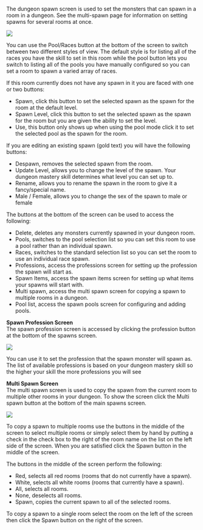 ---
---
The dungeon spawn screen is used to set the monsters that can spawn in a room in a dungeon. See the multi-spawn page for information on setting spawns for several rooms at once.

[![](https://lohcdn.com/images/t_dungeonspawns.jpg)](https://lohcdn.com/images/dungeonspawns.jpg)

You can use the Pool/Races button at the bottom of the screen to switch between two different styles of view. The default style is for listing all of the races you have the skill to set in this room while the pool button lets you switch to listing all of the pools you have manually configured so you can set a room to spawn a varied array of races.

If this room currently does not have any spawn in it you are faced with one or two buttons:

*   Spawn, click this button to set the selected spawn as the spawn for the room at the default level.
*   Spawn Level, click this button to set the selected spawn as the spawn for the room but you are given the ability to set the level.
*   Use, this button only shows up when using the pool mode click it to set the selected pool as the spawn for the room.

If you are editing an existing spawn (gold text) you will have the following buttons:

*   Despawn, removes the selected spawn from the room.
*   Update Level, allows you to change the level of the spawn. Your dungeon mastery skill determines what level you can set up to.
*   Rename, allows you to rename the spawn in the room to give it a fancy/special name.
*   Male / Female, allows you to change the sex of the spawn to male or female

The buttons at the bottom of the screen can be used to access the following:

*   Delete, deletes any monsters currently spawned in your dungeon room.
*   Pools, switches to the pool selection list so you can set this room to use a pool rather than an individual spawn.
*   Races, switches to the standard selection list so you can set the room to use an individual race spawn.
*   Professions, access the professions screen for setting up the profession the spawn will start as.
*   Spawn Items, access the spawn items screen for setting up what items your spawns will start with.
*   Multi spawn, access the multi spawn screen for copying a spawn to multiple rooms in a dungeon.
*   Pool list, access the spawn pools screen for configuring and adding pools.

**Spawn Profession Screen**  
The spawn profession screen is accessed by clicking the profession button at the bottom of the spawns screen.

[![](https://lohcdn.com/images/t_dungeonspawnprof.jpg)](https://lohcdn.com/images/dungeonspawnp.jpg)

You can use it to set the profession that the spawn monster will spawn as. The list of available professions is based on your dungeon mastery skill so the higher your skill the more professions you will see

**Multi Spawn Screen**  
The multi spawn screen is used to copy the spawn from the current room to multiple other rooms in your dungeon. To show the screen click the Multi spawn button at the bottom of the main spawns screen.

[![](https://lohcdn.com/images/t_dungeonmultispawn.jpg)](https://lohcdn.com/images/dungeonspawnp.jpg)

To copy a spawn to multiple rooms use the buttons in the middle of the screen to select multiple rooms or simply select them by hand by putting a check in the check box to the right of the room name on the list on the left side of the screen. When you are satisfied click the Spawn button in the middle of the screen.

The buttons in the middle of the screen perform the following:

*   Red, selects all red rooms (rooms that do not currently have a spawn).
*   White, selects all white rooms (rooms that currently have a spawn).
*   All, selects all rooms.
*   None, deselects all rooms.
*   Spawn, copies the current spawn to all of the selected rooms.

To copy a spawn to a single room select the room on the left of the screen then click the Spawn button on the right of the screen.